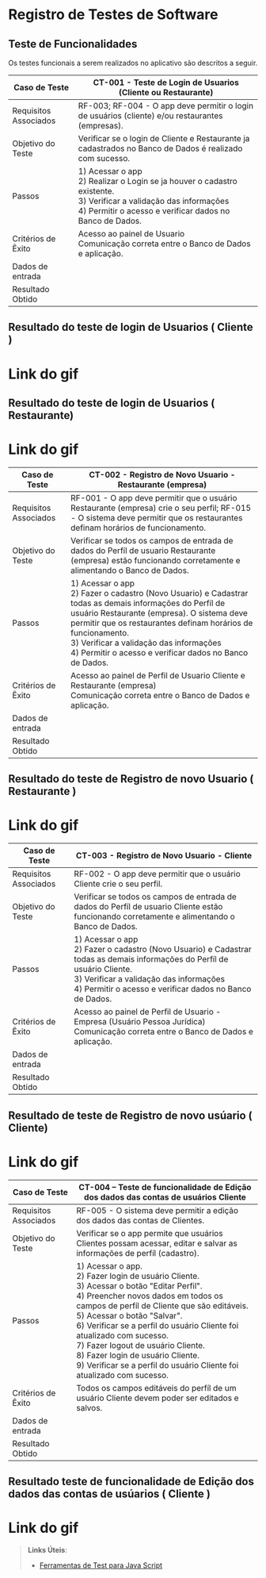 # Registro de Testes de Software

## Teste de Funcionalidades

Os testes funcionais a serem realizados no aplicativo são descritos a seguir.

| Caso de Teste      | CT-001 -      Teste de Login de Usuarios (Cliente ou Restaurante)                                                                                                                                                 |
|--------------------------------------------|--------------------------------------------------------------------------------------------------------------------------------------------------------------------------------------------------|
| Requisitos Associados  | RF-003; RF-004 -  O app deve permitir o login de usuários (cliente) e/ou restaurantes (empresas).                                    |
| Objetivo do Teste      | Verificar se o login de Cliente e Restaurante ja cadastrados no Banco de Dados é realizado com sucesso.                                                                                   |
| Passos                 | 1) Acessar o app  <br>2) Realizar o Login se ja houver o cadastro existente.  <br>3) Verificar a validação das informações <br>4) Permitir o acesso e verificar dados no Banco de Dados.    |
| Critérios de Êxito     |    Acesso ao painel de Usuario <br> Comunicação correta entre o Banco de Dados e aplicação.  |
| Dados de entrada   |                                                                                                                                                                                                             | 
| Resultado Obtido   | 

## Resultado do teste de login de Usuarios ( Cliente ) 

# Link do gif 


## Resultado do teste de login de Usuarios ( Restaurante)

# Link do gif


| Caso de Teste      | CT-002 -      Registro de Novo Usuario - Restaurante (empresa)                                                                                                                                                 |
|--------------------------------------------|--------------------------------------------------------------------------------------------------------------------------------------------------------------------------------------------------|
| Requisitos Associados  | RF-001 -  O app deve permitir que o usuário Restaurante (empresa) crie o seu perfil; RF-015 - O sistema deve permitir que os restaurantes definam horários de funcionamento.                                    |
| Objetivo do Teste      | Verificar se todos os campos de entrada de dados do Perfíl de usuario Restaurante (empresa) estão funcionando corretamente e alimentando o Banco de Dados. |
| Passos                 | 1) Acessar o app  <br>2) Fazer o cadastro (Novo Usuario) e Cadastrar todas as demais informações do Perfíl de usuário Restaurante (empresa). O sistema deve permitir que os restaurantes definam horários de funcionamento. <br>3) Verificar a validação das informações <br>4) Permitir o acesso e verificar dados no Banco de Dados.    |
| Critérios de Êxito     |    Acesso ao painel de Perfil de Usuario Cliente e Restaurante (empresa) <br> Comunicação correta entre o Banco de Dados e aplicação.  |
| Dados de entrada   |                                                                                                                                                                                                             | 
| Resultado Obtido   |                                                                                                                                                                                                           | 

## Resultado do teste de Registro de novo Usuario ( Restaurante ) 

# Link do gif 



| Caso de Teste      | CT-003 -      Registro de Novo Usuario - Cliente                                    |
|--------------------------------------------|--------------------------------------------------------------------------------------------------------------------------------------------------------------------------------------------------|
| Requisitos Associados  |  RF-002 -  O app deve permitir que o usuário Cliente crie o seu perfil.  |
| Objetivo do Teste      | Verificar se todos os campos de entrada de dados do Perfíl de usuario Cliente estão funcionando corretamente e alimentando o Banco de Dados.   |
| Passos                 | 1) Acessar o app  <br>2) Fazer o cadastro (Novo Usuario) e Cadastrar todas as demais informações do Perfíl de usuário Cliente.  <br>3) Verificar a validação das informações <br>4) Permitir o acesso e verificar dados no Banco de Dados.    |
| Critérios de Êxito     |    Acesso ao painel de Perfil de Usuario - Empresa (Usuário Pessoa Jurídica) <br> Comunicação correta entre o Banco de Dados e aplicação.  |
| Dados de entrada   |                                                                                                                                                                                                             | 
| Resultado Obtido   |                                                                                                                                                                                                           |

## Resultado de teste de Registro de novo usúario ( Cliente) 

# Link do gif



| Caso de Teste      | CT-004 – Teste de funcionalidade de Edição dos dados das contas de usuários Cliente               |
|--------------------------------------------|------------------------------------------------------------------------------------------------------------------------------------------------------------------------------------------------|
| Requisitos Associados  | RF-005 - O sistema deve permitir a edição dos dados das contas de Clientes.  |
| Objetivo do Teste      | Verificar se o app permite que usuários Clientes possam acessar, editar e salvar as informações de perfíl (cadastro).                                                               |
| Passos                 | 1) Acessar o app. <br>2) Fazer login de usuário Cliente. <br>3) Acessar o botão "Editar Perfil".  <br>4) Preencher novos dados em todos os campos de perfíl de Cliente que são editáveis. <br>5) Acessar o botão "Salvar". <br>6) Verificar se a perfil do usuário Cliente foi atualizado com sucesso. <br> 7) Fazer logout de usuário Cliente. <br>8) Fazer login de usuário Cliente. <br>9) Verificar se a perfil do usuário Cliente foi atualizado com sucesso.                                            |
| Critérios de Êxito     |   Todos os campos editáveis do perfíl de um usuário Cliente devem poder ser editados e salvos.                                                       |                                      
| Dados de entrada   |                                                                                                                                                                                                             | 
| Resultado Obtido   |                                                                                             |

## Resultado teste de funcionalidade de Edição dos dados das contas de usúarios ( Cliente )

# Link do gif
> **Links Úteis**:
> - [Ferramentas de Test para Java Script](https://geekflare.com/javascript-unit-testing/)
